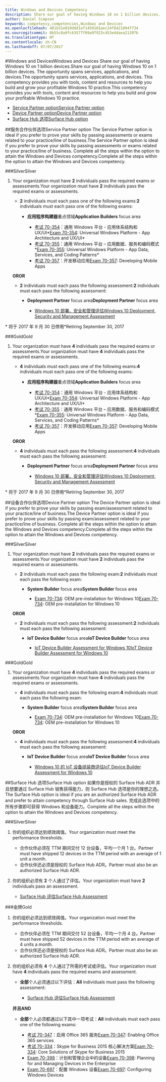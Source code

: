 ```yaml
---
title: Windows and Devices Competency
description: Share our goal of having Windows 10 on 1 billion devices. The opportunity spans services, applications, and devices. This competency provides you with tools, content and resources to help you build and grow your profitable Windows 10 practice.
author: Daniel Simpson
keywords: competency,competencies,Windows and Devices
ms.openlocfilehash: 481b31e019ddd1ef1459101aec24f8421094f734
ms.sourcegitcommit: 8b55c0a9fc63577f09a97923c453e4daea21397b
ms.translationtype: HT
ms.contentlocale: zh-CN
ms.lasthandoff: 07/07/2017
---
```

#<a name="windows-and-devices"></a><span data-ttu-id="bada9-106">Windows and Devices</span><span class="sxs-lookup"><span data-stu-id="bada9-106">Windows and Devices</span></span> 
<span data-ttu-id="bada9-107">Share our goal of having Windows 10 on 1 billion devices.</span><span class="sxs-lookup"><span data-stu-id="bada9-107">Share our goal of having Windows 10 on 1 billion devices.</span></span> <span data-ttu-id="bada9-108">The opportunity spans services, applications, and devices.</span><span class="sxs-lookup"><span data-stu-id="bada9-108">The opportunity spans services, applications, and devices.</span></span> <span data-ttu-id="bada9-109">This competency provides you with tools, content and resources to help you build and grow your profitable Windows 10 practice.</span><span class="sxs-lookup"><span data-stu-id="bada9-109">This competency provides you with tools, content and resources to help you build and grow your profitable Windows 10 practice.</span></span>

- [<span data-ttu-id="bada9-110">Service Partner option</span><span class="sxs-lookup"><span data-stu-id="bada9-110">Service Partner option</span></span>](#service-partner-option)
- [<span data-ttu-id="bada9-111">Device Partner option</span><span class="sxs-lookup"><span data-stu-id="bada9-111">Device Partner option</span></span>](#device-partner-option)
- [<span data-ttu-id="bada9-112">Surface Hub 选项</span><span class="sxs-lookup"><span data-stu-id="bada9-112">Surface Hub option</span></span>](#surface-hub-option)

##<a name="service-partner-option"></a><span data-ttu-id="bada9-113">服务合作伙伴选项</span><span class="sxs-lookup"><span data-stu-id="bada9-113">Service Partner option</span></span>
<span data-ttu-id="bada9-114">The Service Partner option is ideal if you prefer to prove your skills by passing assessments or exams related to your practice/line of business.</span><span class="sxs-lookup"><span data-stu-id="bada9-114">The Service Partner option is ideal if you prefer to prove your skills by passing assessments or exams related to your practice/line of business.</span></span> <span data-ttu-id="bada9-115">Complete all the steps within the option to attain the Windows and Devices competency.</span><span class="sxs-lookup"><span data-stu-id="bada9-115">Complete all the steps within the option to attain the Windows and Devices competency.</span></span>

###<a name="silver"></a><span data-ttu-id="bada9-116">Silver</span><span class="sxs-lookup"><span data-stu-id="bada9-116">Silver</span></span>
1. <span data-ttu-id="bada9-117">Your organization must have **2** individuals pass the required exams or assessments.</span><span class="sxs-lookup"><span data-stu-id="bada9-117">Your organization must have **2** individuals pass the required exams or assessments.</span></span>

    - <span data-ttu-id="bada9-118">**2** individuals must each pass one of the following exams:</span><span class="sxs-lookup"><span data-stu-id="bada9-118">**2** individuals must each pass one of the following exams:</span></span>

        - <span data-ttu-id="bada9-119">**应用程序构建器**重点领域</span><span class="sxs-lookup"><span data-stu-id="bada9-119">**Application Builders** focus area</span></span>

            - <span data-ttu-id="bada9-120">[考试 70-354](https://www.microsoft.com/en-us/learning/exam-70-354.aspx)：通用 Windows 平台 - 应用体系结构和 UX/UI*</span><span class="sxs-lookup"><span data-stu-id="bada9-120">[Exam 70-354](https://www.microsoft.com/en-us/learning/exam-70-354.aspx): Universal Windows Platform - App Architecture and UX/UI*</span></span>
            - <span data-ttu-id="bada9-121">[考试 70-355](https://www.microsoft.com/en-us/learning/exam-70-355.aspx)：通用 Windows 平台 – 应用数据、服务和编码模式*</span><span class="sxs-lookup"><span data-stu-id="bada9-121">[Exam 70-355](https://www.microsoft.com/en-us/learning/exam-70-355.aspx): Universal Windows Platform - App Data, Services, and Coding Patterns*</span></span>
            - <span data-ttu-id="bada9-122">[考试 70-357](https://www.microsoft.com/en-us/learning/exam-70-357.aspx)：开发移动应用</span><span class="sxs-lookup"><span data-stu-id="bada9-122">[Exam 70-357](https://www.microsoft.com/en-us/learning/exam-70-357.aspx): Developing Mobile Apps</span></span>

    **<span data-ttu-id="bada9-123">OR</span><span class="sxs-lookup"><span data-stu-id="bada9-123">OR</span></span>**

    - <span data-ttu-id="bada9-124">**2** individuals must each pass the following assessment:</span><span class="sxs-lookup"><span data-stu-id="bada9-124">**2** individuals must each pass the following assessment:</span></span>

        - <span data-ttu-id="bada9-125">**Deployment Partner** focus area</span><span class="sxs-lookup"><span data-stu-id="bada9-125">**Deployment Partner** focus area</span></span>

            - [<span data-ttu-id="bada9-126">Windows 10 部署、安全和管理评估</span><span class="sxs-lookup"><span data-stu-id="bada9-126">Windows 10 Deployment, Security and Management Assessment</span></span>](https://partneruniversity.microsoft.com/?whr=uri:MicrosoftAccount&courseId=16022&scoId=eGcisv8BC_3806265419)

<span data-ttu-id="bada9-127">* 将于 2017 年 9 月 30 日停用</span><span class="sxs-lookup"><span data-stu-id="bada9-127">*Retiring September 30, 2017</span></span>

###<a name="gold"></a><span data-ttu-id="bada9-128">Gold</span><span class="sxs-lookup"><span data-stu-id="bada9-128">Gold</span></span>
1. <span data-ttu-id="bada9-129">Your organization must have **4** individuals pass the required exams or assessments.</span><span class="sxs-lookup"><span data-stu-id="bada9-129">Your organization must have **4** individuals pass the required exams or assessments.</span></span>
    - <span data-ttu-id="bada9-130">**4** individuals must each pass one of the following exams:</span><span class="sxs-lookup"><span data-stu-id="bada9-130">**4** individuals must each pass one of the following exams:</span></span>
        - <span data-ttu-id="bada9-131">**应用程序构建器**重点领域</span><span class="sxs-lookup"><span data-stu-id="bada9-131">**Application Builders** focus area</span></span>

            - <span data-ttu-id="bada9-132">[考试 70-354](https://www.microsoft.com/en-us/learning/exam-70-354.aspx)：通用 Windows 平台 - 应用体系结构和 UX/UI*</span><span class="sxs-lookup"><span data-stu-id="bada9-132">[Exam 70-354](https://www.microsoft.com/en-us/learning/exam-70-354.aspx): Universal Windows Platform - App Architecture and UX/UI*</span></span>
            - <span data-ttu-id="bada9-133">[考试 70-355](https://www.microsoft.com/en-us/learning/exam-70-355.aspx)：通用 Windows 平台 – 应用数据、服务和编码模式*</span><span class="sxs-lookup"><span data-stu-id="bada9-133">[Exam 70-355](https://www.microsoft.com/en-us/learning/exam-70-355.aspx): Universal Windows Platform - App Data, Services, and Coding Patterns*</span></span>
            - <span data-ttu-id="bada9-134">[考试 70-357](https://www.microsoft.com/en-us/learning/exam-70-357.aspx)：开发移动应用</span><span class="sxs-lookup"><span data-stu-id="bada9-134">[Exam 70-357](https://www.microsoft.com/en-us/learning/exam-70-357.aspx): Developing Mobile Apps</span></span>

    **<span data-ttu-id="bada9-135">OR</span><span class="sxs-lookup"><span data-stu-id="bada9-135">OR</span></span>**

    - <span data-ttu-id="bada9-136">**4** individuals must each pass the following assessment:</span><span class="sxs-lookup"><span data-stu-id="bada9-136">**4** individuals must each pass the following assessment:</span></span>

        - <span data-ttu-id="bada9-137">**Deployment Partner** focus area</span><span class="sxs-lookup"><span data-stu-id="bada9-137">**Deployment Partner** focus area</span></span>

            - [<span data-ttu-id="bada9-138">Windows 10 部署、安全和管理评估</span><span class="sxs-lookup"><span data-stu-id="bada9-138">Windows 10 Deployment, Security and Management Assessment</span></span>](https://partneruniversity.microsoft.com/?whr=uri:MicrosoftAccount&courseId=16022&scoId=eGcisv8BC_3806265419)

<span data-ttu-id="bada9-139">* 将于 2017 年 9 月 30 日停用</span><span class="sxs-lookup"><span data-stu-id="bada9-139">*Retiring September 30, 2017</span></span>

##<a name="device-partner-option"></a><span data-ttu-id="bada9-140">设备合作伙伴选项</span><span class="sxs-lookup"><span data-stu-id="bada9-140">Device Partner option</span></span>
<span data-ttu-id="bada9-141">The Device Partner option is ideal if you prefer to prove your skills by passing exam/assessment related to your practice/line of business.</span><span class="sxs-lookup"><span data-stu-id="bada9-141">The Device Partner option is ideal if you prefer to prove your skills by passing exam/assessment related to your practice/line of business.</span></span> <span data-ttu-id="bada9-142">Complete all the steps within the option to attain the Windows and Devices competency.</span><span class="sxs-lookup"><span data-stu-id="bada9-142">Complete all the steps within the option to attain the Windows and Devices competency.</span></span>

###<a name="silver"></a><span data-ttu-id="bada9-143">Silver</span><span class="sxs-lookup"><span data-stu-id="bada9-143">Silver</span></span>
1. <span data-ttu-id="bada9-144">Your organization must have **2** individuals pass the required exams or assessments.</span><span class="sxs-lookup"><span data-stu-id="bada9-144">Your organization must have **2** individuals pass the required exams or assessments.</span></span>

    - <span data-ttu-id="bada9-145">**2** individuals must each pass the following exam:</span><span class="sxs-lookup"><span data-stu-id="bada9-145">**2** individuals must each pass the following exam:</span></span>

        - <span data-ttu-id="bada9-146">**System Builder** focus area</span><span class="sxs-lookup"><span data-stu-id="bada9-146">**System Builder** focus area</span></span>

            - <span data-ttu-id="bada9-147">[Exam 70-734](https://www.microsoft.com/en-us/learning/exam-70-734.aspx): OEM pre-installation for Windows 10</span><span class="sxs-lookup"><span data-stu-id="bada9-147">[Exam 70-734](https://www.microsoft.com/en-us/learning/exam-70-734.aspx): OEM pre-installation for Windows 10</span></span>

    **<span data-ttu-id="bada9-148">OR</span><span class="sxs-lookup"><span data-stu-id="bada9-148">OR</span></span>**

    - <span data-ttu-id="bada9-149">**2** individuals must each pass the following assessment:</span><span class="sxs-lookup"><span data-stu-id="bada9-149">**2** individuals must each pass the following assessment:</span></span>

        - <span data-ttu-id="bada9-150">**IoT Device Builder** focus area</span><span class="sxs-lookup"><span data-stu-id="bada9-150">**IoT Device Builder** focus area</span></span>

            - [<span data-ttu-id="bada9-151">IoT Device Builder Assessment for Windows 10</span><span class="sxs-lookup"><span data-stu-id="bada9-151">IoT Device Builder Assessment for Windows 10</span></span>](https://partneruniversity.microsoft.com/?whr=uri:MicrosoftAccount&courseId=15887&scoId=mwJPK2B8B_9004778676)

###<a name="gold"></a><span data-ttu-id="bada9-152">Gold</span><span class="sxs-lookup"><span data-stu-id="bada9-152">Gold</span></span>
1. <span data-ttu-id="bada9-153">Your organization must have **4** individuals pass the required exams or assessments.</span><span class="sxs-lookup"><span data-stu-id="bada9-153">Your organization must have **4** individuals pass the required exams or assessments.</span></span>

    - <span data-ttu-id="bada9-154">**4** individuals must each pass the following exam:</span><span class="sxs-lookup"><span data-stu-id="bada9-154">**4** individuals must each pass the following exam:</span></span>

        - <span data-ttu-id="bada9-155">**System Builder** focus area</span><span class="sxs-lookup"><span data-stu-id="bada9-155">**System Builder** focus area</span></span>

            - <span data-ttu-id="bada9-156">[Exam 70-734](https://www.microsoft.com/en-us/learning/exam-70-734.aspx): OEM pre-installation for Windows 10</span><span class="sxs-lookup"><span data-stu-id="bada9-156">[Exam 70-734](https://www.microsoft.com/en-us/learning/exam-70-734.aspx): OEM pre-installation for Windows 10</span></span>

    **<span data-ttu-id="bada9-157">OR</span><span class="sxs-lookup"><span data-stu-id="bada9-157">OR</span></span>**

    - <span data-ttu-id="bada9-158">**4** individuals must each pass the following assessment:</span><span class="sxs-lookup"><span data-stu-id="bada9-158">**4** individuals must each pass the following assessment:</span></span>

        - <span data-ttu-id="bada9-159">**IoT Device Builder** focus area</span><span class="sxs-lookup"><span data-stu-id="bada9-159">**IoT Device Builder** focus area</span></span>
        
            - [<span data-ttu-id="bada9-160">Windows 10 的 IoT 设备组装商评估</span><span class="sxs-lookup"><span data-stu-id="bada9-160">IoT Device Builder Assessment for Windows 10</span></span>](https://partneruniversity.microsoft.com/?whr=uri:MicrosoftAccount&courseId=15887&scoId=mwJPK2B8B_9004778676)

##<a name="surface-hub-option"></a><span data-ttu-id="bada9-161">Surface Hub 选项</span><span class="sxs-lookup"><span data-stu-id="bada9-161">Surface Hub option</span></span>
<span data-ttu-id="bada9-162">如果你是授权的 Surface Hub ADR 并且想要通过 Surface Hub 销售获得能力，则 Surface Hub 选项是你的理想之选。</span><span class="sxs-lookup"><span data-stu-id="bada9-162">The Surface Hub option is ideal if you are an authorized Surface Hub ADR and prefer to attain competency through Surface Hub sales.</span></span> <span data-ttu-id="bada9-163">完成此选项中的所有步骤即可获得 Windows 和设备能力。</span><span class="sxs-lookup"><span data-stu-id="bada9-163">Complete all the steps within the option to attain the Windows and Devices competency.</span></span>

###<a name="silver"></a><span data-ttu-id="bada9-164">Silver</span><span class="sxs-lookup"><span data-stu-id="bada9-164">Silver</span></span>
1. <span data-ttu-id="bada9-165">你的组织必须达到绩效阈值。</span><span class="sxs-lookup"><span data-stu-id="bada9-165">Your organization must meet the performance thresholds.</span></span>

    - <span data-ttu-id="bada9-166">合作伙伴必须在 TTM 期间交付 12 台设备，平均一个月 1 台。</span><span class="sxs-lookup"><span data-stu-id="bada9-166">Partner must have shipped 12 devices in the TTM period with an average of 1 unit a month.</span></span>
    - <span data-ttu-id="bada9-167">合作伙伴还必须是授权的 Surface Hub ADR。</span><span class="sxs-lookup"><span data-stu-id="bada9-167">Partner must also be an authorized Surface Hub ADR.</span></span>

2. <span data-ttu-id="bada9-168">你的组织必须有 **2** 个人通过了评估。</span><span class="sxs-lookup"><span data-stu-id="bada9-168">Your organization must have **2** individuals pass an assessment.</span></span>

    - [<span data-ttu-id="bada9-169">Surface Hub 评估</span><span class="sxs-lookup"><span data-stu-id="bada9-169">Surface Hub Assessment</span></span>](https://PartnerUniversity.microsoft.com?whr=uri:MicrosoftAccount&courseId=16722&scoId=jcNMRQouC_5906265419)


###<a name="gold"></a><span data-ttu-id="bada9-170">金牌</span><span class="sxs-lookup"><span data-stu-id="bada9-170">Gold</span></span>
1. <span data-ttu-id="bada9-171">你的组织必须达到绩效阈值。</span><span class="sxs-lookup"><span data-stu-id="bada9-171">Your organization must meet the performance thresholds.</span></span>

    - <span data-ttu-id="bada9-172">合作伙伴必须在 TTM 期间交付 52 台设备，平均一个月 4 台。</span><span class="sxs-lookup"><span data-stu-id="bada9-172">Partner must have shipped 52 devices in the TTM period with an average of 4 units a month.</span></span>
    - <span data-ttu-id="bada9-173">合作伙伴还必须是授权的 Surface Hub ADR。</span><span class="sxs-lookup"><span data-stu-id="bada9-173">Partner must also be an authorized Surface Hub ADR.</span></span>

2. <span data-ttu-id="bada9-174">你的组织必须有 **4** 个人通过了所需的考试或评估。</span><span class="sxs-lookup"><span data-stu-id="bada9-174">Your organization must have **4** individuals pass the required exams and assessment.</span></span>

    - <span data-ttu-id="bada9-175">**全部**个人必须通过以下评估：</span><span class="sxs-lookup"><span data-stu-id="bada9-175">**All** individuals must pass the following assessment:</span></span>
    
        - [<span data-ttu-id="bada9-176">Surface Hub 评估</span><span class="sxs-lookup"><span data-stu-id="bada9-176">Surface Hub Assessment</span></span>](https://PartnerUniversity.microsoft.com?whr=uri:MicrosoftAccount&courseId=16722&scoId=jcNMRQouC_5906265419)
    
    **<span data-ttu-id="bada9-177">并且</span><span class="sxs-lookup"><span data-stu-id="bada9-177">AND</span></span>**

    - <span data-ttu-id="bada9-178">**全部**个人必须都通过以下其中一项考试：</span><span class="sxs-lookup"><span data-stu-id="bada9-178">**All** individuals must each pass one of the following exams:</span></span>

        - <span data-ttu-id="bada9-179">[考试 70-347](https://www.microsoft.com/en-us/learning/exam-70-347.aspx)：启用 Office 365 服务</span><span class="sxs-lookup"><span data-stu-id="bada9-179">[Exam 70-347](https://www.microsoft.com/en-us/learning/exam-70-347.aspx): Enabling Office 365 services</span></span>
        - <span data-ttu-id="bada9-180">[考试 70-334](https://www.microsoft.com/en-us/learning/exam-70-334.aspx)：Skype for Business 2015 核心解决方案</span><span class="sxs-lookup"><span data-stu-id="bada9-180">[Exam 70-334](https://www.microsoft.com/en-us/learning/exam-70-334.aspx): Core Solutions of Skype for Business 2015</span></span> 
        - <span data-ttu-id="bada9-181">[Exam 70-398](https://www.microsoft.com/en-us/learning/exam-70-398.aspx)：计划和管理企业中的设备</span><span class="sxs-lookup"><span data-stu-id="bada9-181">[Exam 70-398](https://www.microsoft.com/en-us/learning/exam-70-398.aspx): Planning for and Managing Devices in the Enterprise</span></span>
        - <span data-ttu-id="bada9-182">[Exam 70-697](https://www.microsoft.com/en-us/learning/exam-70-697.aspx)：配置 Windows 设备</span><span class="sxs-lookup"><span data-stu-id="bada9-182">[Exam 70-697](https://www.microsoft.com/en-us/learning/exam-70-697.aspx): Configuring Windows Devices</span></span> 



      



 



